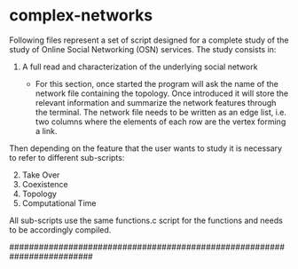 # complex-networks
Following files represent a set of script designed for a complete study of the study of Online Social Networking (OSN) services. The study consists in:

  1) A full read and characterization of the underlying social network
    
      - For this section, once started the program will ask the name of the network file containing the topology. Once introduced it will store the relevant information and summarize the network features through the terminal. The network file needs to be written as an edge list, i.e. two columns where the elements of each row are the vertex forming a link.
  
Then depending on the feature that the user wants to study it is necessary to refer to different sub-scripts:

  2) Take Over
  3) Coexistence
  4) Topology
  5) Computational Time

All sub-scripts use the same functions.c script for the functions and needs to be accordingly compiled.

#########################################################################


